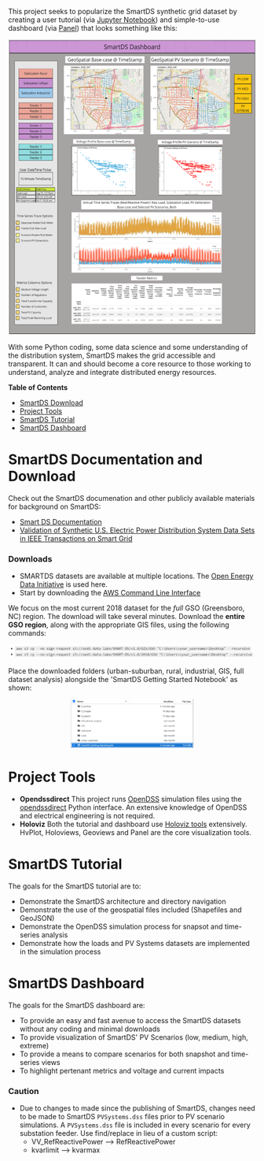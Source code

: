 This project seeks to popularize the SmartDS synthetic grid dataset by creating a user tutorial (via [Jupyter Notebook](https://jupyter.org/)) and simple-to-use dashboard (via [Panel](https://panel.holoviz.org/)) that looks something like this:

<p align="center"><img src="0_images/SmartDS_dashboard_mockup.png" height="600" /></p> 

With some Python coding, some data science and some understanding of the distribution system, SmartDS makes the grid accessible and transparent. It can and should become a core resource to those working to understand, analyze and integrate distributed energy resources. 

**Table of Contents**
- [SmartDS Download](#smartds-download)
- [Project Tools](#project-tools)
- [SmartDS Tutorial](#smartds-tutorial)
- [SmartDS Dashboard](#smartds-dashboard)

# SmartDS Documentation and Download
Check out the SmartDS documenation and other publicly available materials for background on SmartDS:
- [Smart DS Documentation](https://github.com/openEDI/documentation/tree/main/SMART-DS)
- [Validation of Synthetic U.S. Electric Power Distribution System Data Sets in IEEE Transactions on Smart Grid](https://ieeexplore.ieee.org/document/9043892)

### Downloads
- SMARTDS datasets are available at multiple locations. The [Open Energy Data Initiative](https://data.openei.org/submissions/2981) is used here.
- Start by downloading the [AWS Command Line Interface](https://aws.amazon.com/cli/) 

We focus on the most current 2018 dataset for the *full* GSO (Greensboro, NC) region. The download will take several minutes. Download the **entire GSO region**, along with the appropriate GIS files, using the following commands:
<p align="center"><img src="0_images/AWS_CLI_Download.png" width="500" /></p>
Place the downloaded folders (urban-suburban, rural, industrial, GIS, full dataset analysis) alongside the 'SmartDS Getting Started Notebook' as shown:
<p align="center"><img src="0_images/Notebook_directory.png" height="100" /></p>     

# Project Tools
- **Opendssdirect** This project runs [OpenDSS](https://www.epri.com/pages/sa/opendss) simulation files using the [opendssdirect](https://dss-extensions.org/OpenDSSDirect.py/index.html) Python interface. An extensive knowledge of OpenDSS and electrical engineering is not required.
- **Holoviz** Both the tutorial and dashboard use [Holoviz tools](https://holoviz.org/index.html) extensively. HvPlot, Holoviews, Geoviews and Panel are the core visualization tools.

# SmartDS Tutorial
The goals for the SmartDS tutorial are to:
- Demonstrate the SmartDS architecture and directory navigation
- Demonstrate the use of the geospatial files included (Shapefiles and GeoJSON)
- Demonstrate the OpenDSS simulation process for snapsot and time-series analysis
- Demonstrate how the loads and PV Systems datasets are implemented in the simulation process

# SmartDS Dashboard
The goals for the SmartDS dashboard are:
- To provide an easy and fast avenue to access the SmartDS datasets without any coding and minimal downloads
- To provide visualization of SmartDS' PV Scenarios (low, medium, high, extreme)
- To provide a means to compare scenarios for both snapshot and time-series views
- To highlight pertenant metrics and voltage and current impacts

### Caution 
- Due to changes to  made since the publishing of SmartDS, changes need to be made to SmartDS `PVSystems.dss` files prior to PV scenario simulations. A `PVSystems.dss` file is included in every scenario for every substation feeder. Use find/replace in lieu of a custom script:
  - VV_RefReactivePower --> RefReactivePower
  - kvarlimit --> kvarmax

